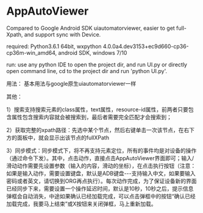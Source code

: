 # AppAutoViewer
Compared to Google Android SDK uiautomatorviewer, easier to get full-Xpath, and support sync with Device.

required: Python3.6.1 64bit, wxpython 4.0.0a4.dev3153+ec9d660-cp36-cp36m-win_amd64, android SDK, windows 7/10

run: use any python IDE to open the project dir, and run UI.py or directly open command line, cd to the project dir and run 'python UI.py'.


用法：
基本用法与google原生uiautomatorviewer一样


其他：

1）搜索支持搜索元素的class属性，text属性，resource-id属性，前两者只要包含属性包含搜索内容就会被搜索到，最后者需要完全匹配才会搜索到；

2）获取完整的xpath路径：先选中某个节点，然后右键单击一次该节点，在右下方的面板中，就会显示出该节点的fullXPath

3）同步模式：同步模式下，将不再支持元素定位，所有的事件均是对设备的操作（通过命令下发）。其中，点击动作，直接点击AppAutoViewer界面即可；输入/滑动动作需要先设置参数（输入的内容，滑动的坐标），在点击执行按钮（注意：如果是输入动作，需要设置键盘，默认是ADB键盘---支持输入中文，如果要输入密码或者英文，请切换到ORG再点执行）。每次动作完成，为了保证设备新的界面已经同步下来，需要设置一个操作延迟时间，默认是10秒，10秒之后，提示信息弹框会自动消失，中途如果确认已经加载完成，可以点击弹框中的按钮“确认已经加载完成，我要马上结束”或X按钮来关闭弹框，马上重新加载。
